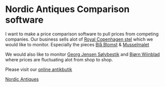 # Nordic Antiques Comparison software
I want to make a price comparison software to pull prices from competing companies.
Our business sells alot of [Royal Copenhagen stel](https://nordicantiques.dk/royal-copenhagen-stel) which we would like to monitor.
Especially the pieces [Blå Blomst](https://nordicantiques.dk/royal-copenhagen-stel) & [Musselmalet](https://nordicantiques.dk/royal-copenhagen-stel)

We would also like to monitor [Georg Jensen Sølvbestik](https://nordicantiques.dk/georg-jensen-soelvbestik) and [Bjørn Wiinblad](https://nordicantiques.dk/bjoern-wiinblad) where prices are fluctuating alot from shop to shop.

Please visit our [online antikbutik](https://nordicantiques.dk)

[Nordic Antiques](https://nordicantiques.dk)
